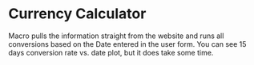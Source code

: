 # Currency Calculator

Macro pulls the information straight from the website and runs all conversions based on the Date entered in the user form.
You can see 15 days conversion rate vs. date plot, but it does take some time. 
